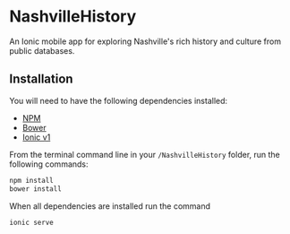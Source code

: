 # NashvilleHistory
An Ionic mobile app for exploring Nashville's rich history and culture from public databases.

## Installation

You will need to have the following dependencies installed:
* [NPM](http://blog.npmjs.org/post/85484771375/how-to-install-npm)
* [Bower](https://bower.io/#install-bower)
* [Ionic v1](https://ionicframework.com/docs/v2/getting-started/installation/)

From the terminal command line in your `/NashvilleHistory` folder, run the following commands:

```sh
npm install
bower install
```
When all dependencies are installed run the command

```ionic serve```


